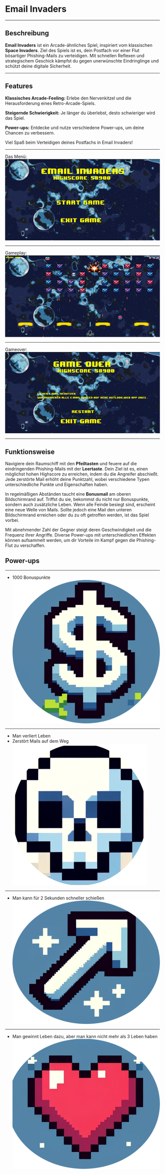 # Email Invaders

_______________________________________________________________________________________________________________________

## Beschreibung

**Email Invaders** ist ein Arcade-ähnliches Spiel, inspiriert vom klassischen **Space Invaders**. Ziel des Spiels ist
es,
dein
Postfach vor einer Flut bösartiger Phishing-Mails zu verteidigen. Mit schnellen Reflexen und strategischem Geschick
kämpfst du gegen unerwünschte Eindringlinge und schützt deine digitale Sicherheit.

_______________________________________________________________________________________________________________________

## Features

**Klassisches Arcade-Feeling:** Erlebe den Nervenkitzel und die Herausforderung eines Retro-Arcade-Spiels.

**Steigernde Schwierigkeit:** Je länger du überlebst, desto schwieriger wird das Spiel.

**Power-ups:** Entdecke und nutze verschiedene Power-ups, um deine Chancen zu verbessern.

Viel Spaß beim Verteidigen deines Postfachs in Email Invaders!
_______________________________________________________________________________________________________________________

Das Menü:
![Bild von Menü](email_invaders_menu.png)
_______________________________________________________________________________________________________________________

Gameplay:
![Bild vom Gameplay](email_invaders_game.png)
_______________________________________________________________________________________________________________________

Gameover:
![Bild Gameover Screen](email_invaders_gameover.png)
_______________________________________________________________________________________________________________________

## Funktionsweise

Navigiere dein Raumschiff mit den **Pfeiltasten** und feuere auf die eindringenden Phishing-Mails mit der **Leertaste**.
Dein
Ziel ist es, einen möglichst hohen Highscore zu erreichen, indem du die Angreifer abschießt. Jede zerstörte Mail erhöht
deine Punktzahl, wobei verschiedene Typen unterschiedliche Punkte und Eigenschaften haben.

In regelmäßigen Abständen taucht eine **Bonusmail** am oberen Bildschirmrand auf. Triffst du sie, bekommst du nicht nur
Bonuspunkte, sondern auch zusätzliche Leben. Wenn alle Feinde besiegt sind, erscheint eine neue Welle von Mails. Sollte
jedoch eine Mail den unteren Bildschirmrand erreichen oder du zu oft getroffen werden, ist das Spiel vorbei.

Mit abnehmender Zahl der Gegner steigt deren Geschwindigkeit und die Frequenz ihrer Angriffe. Diverse Power-ups mit
unterschiedlichen Effekten können aufsammelt werden, um dir Vorteile im Kampf gegen die Phishing-Flut zu verschaffen.

## Power-ups

_______________________________________________________________________________________________________________________

+ 1000 Bonuspunkte
  ![Power-up 1](src/main/resources/com/lhebenbr/emailinvaders/assets/textures/point_bonus.png?raw=true)

_______________________________________________________________________________________________________________________

+ Man verliert Leben
+ Zerstört Mails auf dem Weg
  ![Power-up 2](src/main/resources/com/lhebenbr/emailinvaders/assets/textures/skull.png?raw=true)

_______________________________________________________________________________________________________________________

+ Man kann für 2 Sekunden schneller schießen
  ![Power-up 3](src/main/resources/com/lhebenbr/emailinvaders/assets/textures/powerup_bonus.png?raw=true)

_______________________________________________________________________________________________________________________

+ Man gewinnt Leben dazu, aber man kann nicht mehr als 3 Leben haben
  ![Power-up 4](src/main/resources/com/lhebenbr/emailinvaders/assets/textures/heart_bonus.png?raw=true)